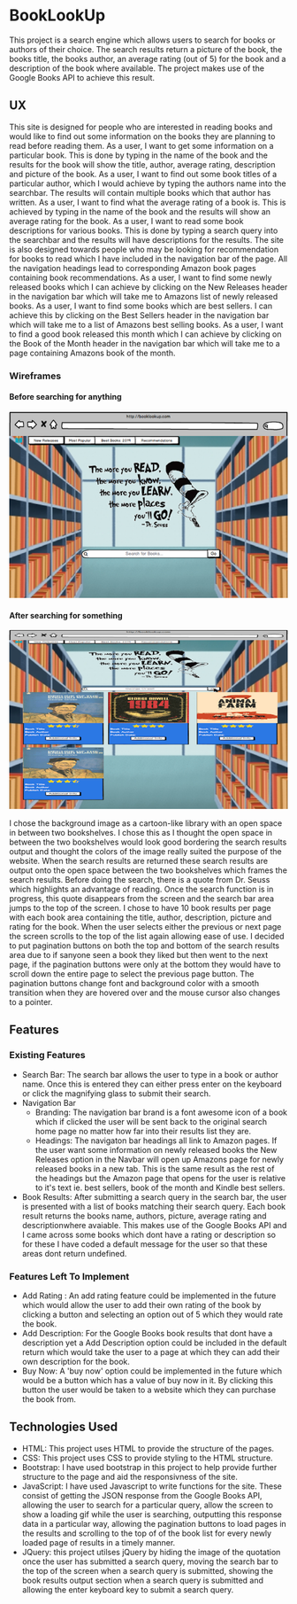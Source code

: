 # BookLookUp 
<p>This project is a search engine which allows users to search for books or authors of their choice.
The search results return a picture of the book, the books title, the books author, an average rating 
(out of 5) for the book and a description of the book where available. The project makes use of the Google Books API to 
achieve this result.</p>

## UX
<p>This site is designed for people who are interested in reading books and would like to find out some information
on the books they are planning to read before reading them.
As a user, I want to get some information on a particular book. This is done by typing in the name of the book and the results
for the book will show the title, author, average rating, description and picture of the book.
As a user, I want to find out some book titles of a particular author, which I would achieve by typing the authors name 
into the searchbar. The results will contain multiple books which that author has written.
As a user, I want to find what the average rating of a book is. This is achieved by typing in the name of the book and the 
results will show an average rating for the book.
As a user, I want to read some book descriptions for various books. This is done by typing a search query into the searchbar
and the results will have descriptions for the results.
The site is also designed towards people who may be looking for recommendation for books to read which I have included in 
the navigation bar of the page. All the navigation headings lead to corresponding Amazon book pages containing book recommendations.
As a user, I want to find some newly released books which I can achieve by clicking on the New Releases header in the navigation
bar which will take me to Amazons list of newly released books.
As a user, I want to find some books which are best sellers. I can achieve this by clicking on the Best Sellers header in 
the navigation bar which will take me to a list of Amazons best selling books.
As a user, I want to find a good book released this month which I can achieve by clicking on the Book of the Month header
in the navigation bar which will take me to a page containing Amazons book of the month.</p>

### Wireframes

#### Before searching for anything
![image](static/img/wireFrame/home.png)

#### After searching for something
![image](static/img/wireFrame/afterSearch.png)
<br>
<p>I chose the background image as a cartoon-like library with an open space in between two bookshelves. I chose this as I
thought the open space in between the two bookshelves would look good bordering the search results output and thought the 
colors of the image really suited the purpose of the website.
When the search results are returned these search results are output onto the open space between the two bookshelves which
frames the search results. 
Before doing the search, there is a quote from Dr. Seuss which highlights an advantage of reading.
Once the search function is in progress, this quote disappears from the screen and the search bar area jumps to the top of 
the screen. 
I chose to have 10 book results per page with each book area containing the title, author, description, picture and rating
for the book. When the user selects either the previous or next page the screen scrolls to the top of the list again
allowing ease of use.
I decided to put pagination buttons on both the top and bottom of the search results area due to if sanyone seen a book they
liked but then went to the next page, if the pagination buttons were only at the bottom they would have to
scroll down the entire page to select the previous page button.
The pagination buttons change font and background color with a smooth transition when they are hovered over and the mouse
cursor also changes to a pointer.</p>

## Features
### Existing Features
* Search Bar: The search bar allows the user to type in a book or author name. Once this is entered they can either press
enter on the keyboard or click the magnifying glass to submit their search.
* Navigation Bar
  * Branding: The navigation bar brand is a font awesome icon of a book which if clicked the user will be sent back to the
  original search home page no matter how far into their results list they are.
  * Headings: The navigaton bar headings all link to Amazon pages. If the user want some information on newly released books
  the New Releases option in the Navbar will open up Amazons page for newly released books in a new tab. This is the same 
  result as the rest of the headings but the Amazon page that opens for the user is relative to it's text ie. best sellers,
  book of the month and Kindle best sellers.
* Book Results: After   submitting a search query in the search bar, the user is presented with a list of books matching their 
search query. Each book result returns the books name, authors, picture, average rating and descriptionwhere avaiable. This 
makes use of the Google Books API and I came across some books which dont have a rating or description so for these I have
coded a default message for the user so that these areas dont return undefined.
### Features Left To Implement
* Add Rating : An add rating feature could be implemented in the future which would allow the user to add their own rating
of the book by clicking a button and selecting an option out of 5 which they would rate the book.
* Add Description: For the Google Books book results that dont have a description yet a Add Description option could be 
included in the default return which would take the user to a page at which they can add their own description for the book.
* Buy Now: A 'buy now' option could be implemented in the future which would be a button which has a value of buy now in it.
By clicking this button the user would be taken to a website which they can purchase the book from.
## Technologies Used
 * HTML: This project uses HTML to provide the structure of the pages. 
 * CSS: This project uses CSS to provide styling to the HTML structure.
 * Bootstrap: I have used bootstrap in this project to help provide further structure to the page and aid the responsivness
 of the site.
 * JavaScript: I have used Javascript to write functions for the site. These consist of getting the JSON response from the 
 Google Books API, allowing the user to search for a particular query, allow the screen to show a loading gif while the user
 is searching, outputting this response data in a particular way, allowing the pagination buttons to load pages in the 
 results and scrolling to the top of of the book list for every newly loaded page of results in a timely manner.
* JQuery: this project utilses jQuery by hiding the image of the quotation once the user has submitted a search query, moving
the search bar to the top of the screen when a search query is submitted, showing the book results output section when a search
query is submitted and allowing the enter keyboard key to submit a search query.





